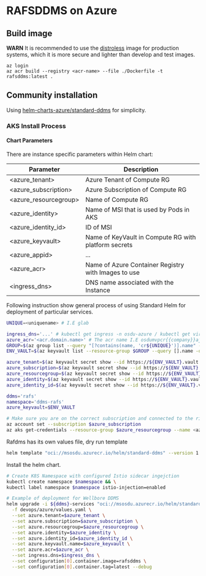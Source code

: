 # RAFSDDMS on Azure

## Build image

**WARN** It is recommended to use the [distroless](../../Dockerfile) image for production systems, which it is more secure and lighter than develop and test images.

```shell
az login
az acr build --registry <acr-name> --file ./Dockerfile -t rafsddms:latest .
```

## Community installation

Using [helm-charts-azure/standard-ddms](https://community.opengroup.org/osdu/platform/deployment-and-operations/helm-charts-azure/-/tree/master/osdu-ddms/standard-ddms) for simplicity.

### AKS Install Process

#### Chart Parameters

There are instance specific parameters within Helm chart:

| Parameter             | Description                                           |
| --------------------- | ----------------------------------------------------- |
| <azure_tenant>        | Azure Tenant of Compute RG                            |
| <azure_subscription>  | Azure Subscription of Compute RG                      |
| <azure_resourcegroup> | Name of Compute RG                                    |
| <azure_identity>      | Name of MSI that is used by Pods in AKS               |
| <azure_identity_id>   | ID of MSI                                             |
| <azure_keyvault>      | Name of KeyVault in Compute RG with platform secrets  |
| <azure_appid>         | ...                                                   |
| <azure_acr>           | Name of Azure Container Registry with Images to use   |
| <ingress_dns>         | DNS name associated with the Instance                 |

Following instruction show general process of using Standard Helm for deployment of particular services.

```bash
UNIQUE=<uniquename> # I.E glab

ingress_dns='...' # kubectl get ingress -n osdu-azure / kubectl get virtualservice -n istio-system
azure_acr='<acr.domain.name>' # The acr name I.E osdumvpcr{{company}}ajlhcr.azurecr.io
GROUP=$(az group list --query "[?contains(name, 'cr${UNIQUE}')].name" -otsv)
ENV_VAULT=$(az keyvault list --resource-group $GROUP --query [].name -otsv)

azure_tenant=$(az keyvault secret show --id https://${ENV_VAULT}.vault.azure.net/secrets/tenant-id --query value -otsv)
azure_subscription=$(az keyvault secret show --id https://${ENV_VAULT}.vault.azure.net/secrets/subscription-id --query value -otsv)
azure_resourcegroup=$(az keyvault secret show --id https://${ENV_VAULT}.vault.azure.net/secrets/base-name-cr --query value -otsv)-rg
azure_identity=$(az keyvault secret show --id https://${ENV_VAULT}.vault.azure.net/secrets/base-name-cr --query value -otsv)-osdu-identity
azure_identity_id=$(az keyvault secret show --id https://${ENV_VAULT}.vault.azure.net/secrets/osdu-identity-id --query value -otsv)

ddms='rafs'
namespace='ddms-rafs'
azure_keyvault=$ENV_VAULT

# Make sure you are on the correct subscription and connected to the right AKS.
az account set --subscription $azure_subscription
az aks get-credentials --resource-group $azure_resourcegroup --name <azure_kubernetese_service>
```

Rafdms has its own values file, dry run template

```bash
helm template "oci://msosdu.azurecr.io/helm/standard-ddms" --version 1.18.0-r -f devops/azure/values.yaml
```

Install the helm chart.

```bash
# Create K8S Namespace with configured Istio sidecar ingejction
kubectl create namespace $namespace && \
kubectl label namespace $namespace istio-injection=enabled

# Example of deployment for Wellbore DDMS
helm upgrade -i ${ddms}-services "oci://msosdu.azurecr.io/helm/standard-ddms" --version 1.18.0-r -n $namespace \
  -f devops/azure/values.yaml \
  --set azure.tenant=$azure_tenant \
  --set azure.subscription=$azure_subscription \
  --set azure.resourcegroup=$azure_resourcegroup \
  --set azure.identity=$azure_identity \
  --set azure.identity_id=$azure_identity_id \
  --set azure.keyvault.name=$azure_keyvault \
  --set azure.acr=$azure_acr \
  --set ingress.dns=$ingress_dns \
  --set configuration[0].container.image=rafsddms \
  --set configuration[0].container.tag=latest --debug
```
